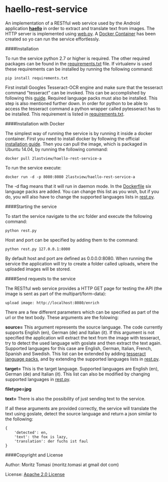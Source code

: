 haello-rest-service
===================

An implementation of a RESTful web service used by the Android application [**haello**](https://github.com/2lastview/haello-Android-Application)
in order to extract and translate text from images. The HTTP server is implemented using [web.py](http://webpy.org/). A [Docker Container](https://registry.hub.docker.com/u/2lastview/haello-rest-service/)
has been created so yo can run the service effortlessly.

####Installation

To run the service python 2.7 or higher is required. The other required packages can be found in the [requirements.txt](https://github.com/2lastview/haello-Rest-Service/blob/master/requirements.txt)
file. If virtualenv is used these requirements can be installed by running the following command:

    pip install requirements.txt

First install Googles Tesseract-OCR engine and make sure that the tesseract command "tesseract" can be invoked.
This can be accomplished by following this [guide](https://code.google.com/p/tesseract-ocr/wiki/ReadMe). Required language
packs must also be installed. This step is also mentioned further down. In order for python to be able to
access the tesseract command a python wrapper called pytesseract has to be installed. This requirement is listed in
[requirements.txt](https://github.com/2lastview/haello-Rest-Service/blob/master/requirements.txt).

####Installation with Docker

The simplest way of running the service is by running it inside a docker container. First you need to install docker
by following the official [installation guide](https://docs.docker.com/installation/#installation). Then you can pull
the image, which is packaged in Ubuntu 14.04, by running the following command:

    docker pull 2lastview/haello-rest-service-a

To run the service execute:

    docker run -d -p 8080:8080 2lastview/haello-rest-service-a

The -d flag means that it will run in daemon mode. In the [Dockerfile](https://github.com/2lastview/haello-Rest-Service/blob/master/Dockerfile)
six language packs are added. You can change this list as you wish, but if you do, you will also have to change the supported
languages lists in [rest.py](https://github.com/2lastview/haello-Rest-Service/blob/master/src/rest.py).

####Starting the service

To start the service navigate to the src folder and execute the following command:

    python rest.py

Host and port can be specified by adding them to the command:

    python rest.py 127.0.0.1:8000

By default host and port are defined as 0.0.0.0:8080. When running the service the application will try to create a
folder called uploads, where the uploaded images will be stored.

####Send requests to the service

The RESTful web service provides a HTTP GET page for testing the API (the image is sent as part of the multipart/form-data):

    upload image: http://localhost:8080/enrich

There are a few different parameters which can be specified as part of the url or the text body. These arguments
are the folowing:

**source=**
This argument represents the source language. The code currently supports English (en), German (de) and Italian (it).
If this argument is not specified the application will extract the text from the image with tesseract, try to detect
the used language with goslate and then extract the text again. Supported languages for this case are English,
German, Italian, French, Spanish and Swedish. This list can be extended by adding [tesseract language packs](https://code.google.com/p/tesseract-ocr/downloads/list),
and by extending the supported languages lists in [rest.py](https://github.com/2lastview/haello-Rest-Service/blob/master/src/rest.py).

**target=**
This is the target language. Supported languages are English (en), German (de) and Italian (it). This list can also be modified
by changing supported languages in [rest.py](https://github.com/2lastview/haello-Rest-Service/blob/master/src/rest.py).

**filetype=jpg**

**text=**
There is also the possibility of just sending text to the service.

If all these arguments are provided correctly, the service will translate the text using goslate, detect the source language
and return a json similar to the following:

    {
        'detected': en,
        'text': the fox is lazy,
        'translation': der fuchs ist faul
    }

####Copyright and License

Author: Moritz Tomasi (moritz.tomasi at gmail dot com)

License: [Apache 2.0 License](https://github.com/2lastview/haello-Rest-Service/blob/master/LICENSE)

